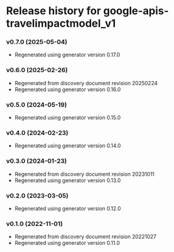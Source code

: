 # Release history for google-apis-travelimpactmodel_v1

### v0.7.0 (2025-05-04)

* Regenerated using generator version 0.17.0

### v0.6.0 (2025-02-26)

* Regenerated from discovery document revision 20250224
* Regenerated using generator version 0.16.0

### v0.5.0 (2024-05-19)

* Regenerated using generator version 0.15.0

### v0.4.0 (2024-02-23)

* Regenerated using generator version 0.14.0

### v0.3.0 (2024-01-23)

* Regenerated from discovery document revision 20231011
* Regenerated using generator version 0.13.0

### v0.2.0 (2023-03-05)

* Regenerated using generator version 0.12.0

### v0.1.0 (2022-11-01)

* Regenerated from discovery document revision 20221027
* Regenerated using generator version 0.11.0


